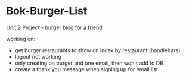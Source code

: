 # Bok-Burger-List
Unit 2 Project - burger blog for a friend

working on:
- get burger restaurants to show on index by restaurant (handlebars)
- logout not working
- only creating on burger and one email, then won't add to DB
- create a thank you message when signing up for email list
